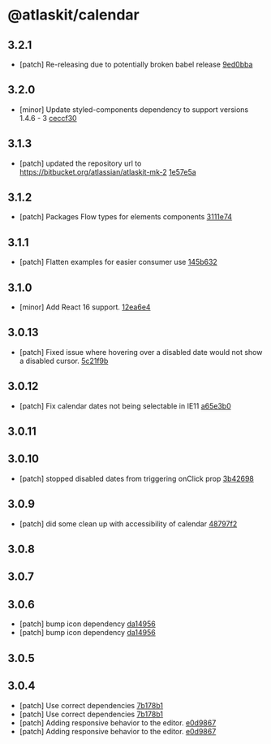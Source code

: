 # @atlaskit/calendar

## 3.2.1
- [patch] Re-releasing due to potentially broken babel release [9ed0bba](https://bitbucket.org/atlassian/atlaskit-mk-2/commits/9ed0bba)

## 3.2.0
- [minor] Update styled-components dependency to support versions 1.4.6 - 3 [ceccf30](https://bitbucket.org/atlassian/atlaskit-mk-2/commits/ceccf30)

## 3.1.3
- [patch] updated the repository url to https://bitbucket.org/atlassian/atlaskit-mk-2 [1e57e5a](https://bitbucket.org/atlassian/atlaskit-mk-2/commits/1e57e5a)

## 3.1.2
- [patch] Packages Flow types for elements components [3111e74](https://bitbucket.org/atlassian/atlaskit-mk-2/commits/3111e74)

## 3.1.1
- [patch] Flatten examples for easier consumer use [145b632](https://bitbucket.org/atlassian/atlaskit-mk-2/commits/145b632)

## 3.1.0
- [minor] Add React 16 support. [12ea6e4](https://bitbucket.org/atlassian/atlaskit-mk-2/commits/12ea6e4)

## 3.0.13
- [patch] Fixed issue where hovering over a disabled date would not show a disabled cursor. [5c21f9b](https://bitbucket.org/atlassian/atlaskit-mk-2/commits/5c21f9b)

## 3.0.12
- [patch] Fix calendar dates not being selectable in IE11 [a65e3b0](https://bitbucket.org/atlassian/atlaskit-mk-2/commits/a65e3b0)

## 3.0.11

## 3.0.10
- [patch] stopped disabled dates from triggering onClick prop [3b42698](https://bitbucket.org/atlassian/atlaskit-mk-2/commits/3b42698)

## 3.0.9
- [patch] did some clean up with accessibility of calendar [48797f2](https://bitbucket.org/atlassian/atlaskit-mk-2/commits/48797f2)

## 3.0.8

## 3.0.7

## 3.0.6
- [patch] bump icon dependency [da14956](https://bitbucket.org/atlassian/atlaskit-mk-2/commits/da14956)
- [patch] bump icon dependency [da14956](https://bitbucket.org/atlassian/atlaskit-mk-2/commits/da14956)

## 3.0.5

## 3.0.4
- [patch] Use correct dependencies  [7b178b1](7b178b1)
- [patch] Use correct dependencies  [7b178b1](7b178b1)
- [patch] Adding responsive behavior to the editor. [e0d9867](e0d9867)
- [patch] Adding responsive behavior to the editor. [e0d9867](e0d9867)
